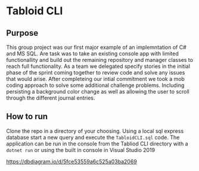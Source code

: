 # Tabloid CLI

## Purpose

This group project was our first major example of an implemntation of C# and MS SQL. Are task was to take an existing console app with limited functionallity and build out the remaining repository and manager classes to reach full functionality. As a team we delegated specify stories in the initial phase of the sprint coming together to review code and solve any issues that would arise. After completeing our intial commitment we took a mob coding approach to solve some additional challenge problems. Including persisting a background color change as well as allowing the user to scroll through the different journal entries.

## How to run

Clone the repo in a directory of your choosing. Using a local sql express database start a new query and execute the ``TabloidCLI.sql`` code. The application can be run in the console from the Tabliod CLI directory with a ``dotnet run`` or using the built in console in Visual Studio 2019

https://dbdiagram.io/d/5fce53559a6c525a03ba2069
